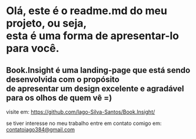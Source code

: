 <h1>Olá, este é o readme.md do meu projeto, ou seja, 
<br />
esta é uma forma de apresentar-lo para você.</h1>

<h2>Book.Insight é uma landing-page que está sendo desenvolvida com o propósito
<br />
de apresentar um design excelente e agradável para os olhos de quem vê =)</h2>

visite em: 
https://github.com/Iago-Silva-Santos/Book.Insight/

se tiver interesse no meu trabalho entre em contato comigo em: 
contatoiago384@gmail.com
